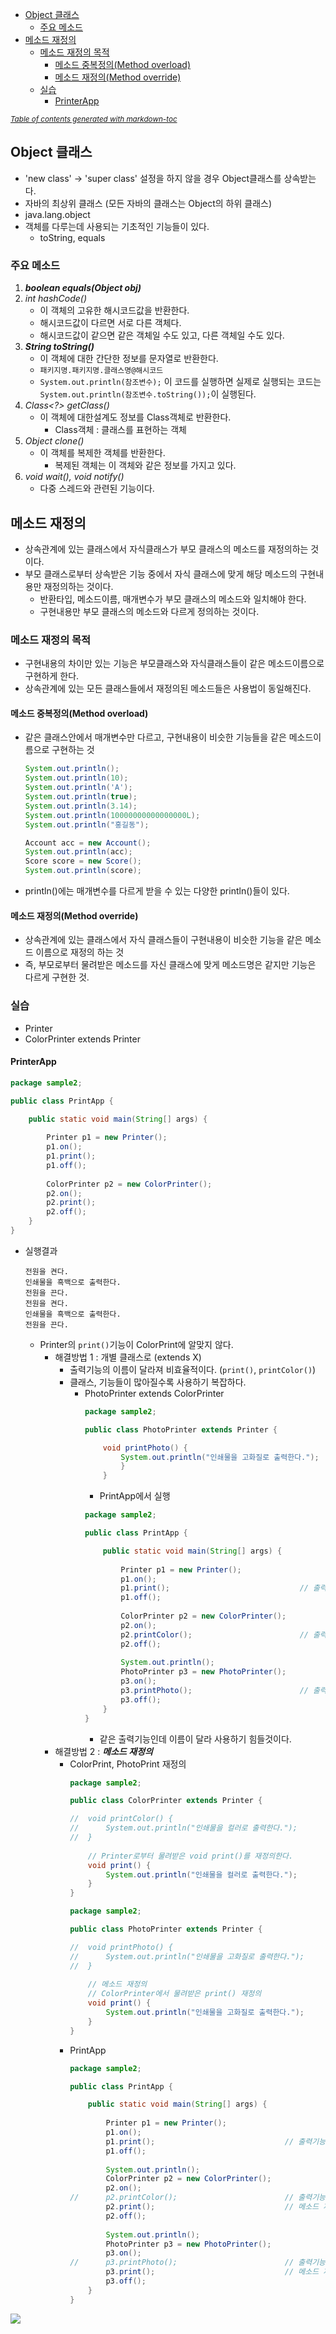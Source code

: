 - [Object 클래스](#object-클래스)
  - [주요 메소드](#주요-메소드)
- [메소드 재정의](#메소드-재정의)
  - [메소드 재정의 목적](#메소드-재정의-목적)
    - [메소드 중복정의(Method overload)](#메소드-중복정의method-overload)
    - [메소드 재정의(Method override)](#메소드-재정의method-override)
  - [실습](#실습)
    - [PrinterApp](#printerapp)

<small><i><a href='http://ecotrust-canada.github.io/markdown-toc/'>Table of contents generated with markdown-toc</a></i></small>

## Object 클래스
* 'new class' -> 'super class' 설정을 하지 않을 경우 Object클래스를 상속받는다.
* 자바의 최상위 클래스 (모든 자바의 클래스는 Object의 하위 클래스)
* java.lang.object
* 객체를 다루는데 사용되는 기초적인 기능들이 있다. 
  * toString, equals

### 주요 메소드
1. ***boolean equals(Object obj)***
2. *int hashCode()*
   * 이 객체의 고유한 해시코드값을 반환한다.
   * 해시코드값이 다르면 서로 다른 객체다.
   * 해시코드값이 같으면 같은 객체일 수도 있고, 다른 객체일 수도 있다.
3. ***String toString()***
   * 이 객체에 대한 간단한 정보를 문자열로 반환한다.
   * `패키지명.패키지명.클래스명@해시코드`
   * `System.out.println(참조변수);` 이 코드를 실행하면 실제로 실행되는 코드는 `System.out.println(참조변수.toString());`이 실행된다.
4. *Class<?> getClass()*
   * 이 객체에 대한설계도 정보를 Class객체로 반환한다.
     * Class객체 : 클래스를 표현하는 객체
5. *Object clone()*
   * 이 객체를 복제한 객체를 반환한다.
     * 복제된 객체는 이 객체와 같은 정보를 가지고 있다.
6. *void wait(), void notify()*
   * 다중 스레드와 관련된 기능이다.

## 메소드 재정의
* 상속관계에 있는 클래스에서 자식클래스가 부모 클래스의 메소드를 재정의하는 것이다.
* 부모 클래스로부터 상속받은 기능 중에서 자식 클래스에 맞게 해당 메소드의 구현내용만 재정의하는 것이다. 
  * 반환타입, 메소드이름, 매개변수가 부모 클래스의 메소드와 일치해야 한다.
  * 구현내용만 부모 클래스의 메소드와 다르게 정의하는 것이다.

### 메소드 재정의 목적
* 구현내용의 차이만 있는 기능은 부모클래스와 자식클래스들이 같은 메소드이름으로 구현하게 한다.
* 상속관계에 있는 모든 클래스들에서 재정의된 메소드들은 사용법이 동일해진다.

#### 메소드 중복정의(Method overload)
- 같은 클래스안에서 매개변수만 다르고, 구현내용이 비슷한 기능들을 같은 메소드이름으로 구현하는 것
    ```java
    System.out.println();
    System.out.println(10);
    System.out.println('A');
    System.out.println(true);
    System.out.println(3.14);
    System.out.println(10000000000000000L);
    System.out.println("홍길동");

    Account acc = new Account();
    System.out.println(acc);
    Score score = new Score();
    System.out.println(score);
    ```
* println()에는 매개변수를 다르게 받을 수 있는 다양한 println()들이 있다.

#### 메소드 재정의(Method override)
- 상속관계에 있는 클래스에서 자식 클래스들이 구현내용이 비슷한 기능을 같은 메소드 이름으로 재정의 하는 것
- 즉, 부모로부터 물려받은 메소드를 자신 클래스에 맞게 메소드명은 같지만 기능은 다르게 구현한 것.

### 실습
* Printer
* ColorPrinter extends Printer

#### PrinterApp
```java
package sample2;

public class PrintApp {

    public static void main(String[] args) {
        
        Printer p1 = new Printer();
        p1.on();
        p1.print();
        p1.off();
        
        ColorPrinter p2 = new ColorPrinter();
        p2.on();
        p2.print();
        p2.off();
    }
}
```
* 실행결과
    ```
    전원을 켠다.
    인쇄물을 흑백으로 출력한다.
    전원을 끈다.
    전원을 켠다.
    인쇄물을 흑백으로 출력한다.
    전원을 끈다.
    ```
  * Printer의 `print()`기능이 ColorPrint에 알맞지 않다. 
    * 해결방법 1 : 개별 클래스로 (extends X)
      * 출력기능의 이름이 달라져 비효율적이다. (`print()`, `printColor()`)
      * 클래스, 기능들이 많아질수록 사용하기 복잡하다.
        * PhotoPrinter extends ColorPrinter
            ```java
            package sample2;

            public class PhotoPrinter extends Printer {

                void printPhoto() {
                    System.out.println("인쇄물을 고화질로 출력한다.");
                    }
                }
            ```
            * PrintApp에서 실행
            ```java
            package sample2;

            public class PrintApp {

                public static void main(String[] args) {
                    
                    Printer p1 = new Printer();
                    p1.on();
                    p1.print();								// 출력기능의 이름이 print()
                    p1.off();
                    
                    ColorPrinter p2 = new ColorPrinter();
                    p2.on();
                    p2.printColor();						// 출력기능의 이름이 printColor()
                    p2.off();
                    
                    System.out.println();
                    PhotoPrinter p3 = new PhotoPrinter();	
                    p3.on();
                    p3.printPhoto();                        // 출력기능의 이름이 printPhoto()
                    p3.off();
                }
            }
            ```
            * 같은 출력기능인데 이름이 달라 사용하기 힘들것이다.
    * 해결방법 2 : ***메소드 재정의***
      * ColorPrint, PhotoPrint 재정의
        ```java
        package sample2;

        public class ColorPrinter extends Printer {

        //	void printColor() {
        //		System.out.println("인쇄물을 컬러로 출력한다.");
        //	}
            
            // Printer로부터 물려받은 void print()를 재정의한다.
            void print() {
                System.out.println("인쇄물을 컬러로 출력한다.");
            }
        }
        ```
        ```java
        package sample2;

        public class PhotoPrinter extends Printer {

        //	void printPhoto() {
        //		System.out.println("인쇄물을 고화질로 출력한다.");
        //	}
            
            // 메소드 재정의
            // ColorPrinter에서 물려받은 print() 재정의
            void print() {
                System.out.println("인쇄물을 고화질로 출력한다.");
            }
        }
        ```
      * PrintApp
        ```java
        package sample2;

        public class PrintApp {

            public static void main(String[] args) {
                
                Printer p1 = new Printer();
                p1.on();
                p1.print();								// 출력기능의 이름이 print()
                p1.off();
                
                System.out.println();
                ColorPrinter p2 = new ColorPrinter();
                p2.on();
        //		p2.printColor();						// 출력기능의 이름이 printColor()
                p2.print();								// 메소드 재정의
                p2.off();
                
                System.out.println();
                PhotoPrinter p3 = new PhotoPrinter();	
                p3.on();
        //		p3.printPhoto();						// 출력기능의 이름이 printColor()
                p3.print();								// 메소드 재정의
                p3.off();
            }
        }
        ```

![](image/2022-03-17-18-31-05.png)
